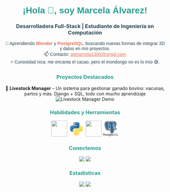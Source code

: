 <h1 align="center" style="color:#2a9d8f; font-family: 'Arial', sans-serif;">¡Hola 👋, soy Marcela Álvarez!</h1>
<h3 align="center" style="color:#264653;">Desarrolladora Full-Stack | Estudiante de Ingeniería en Computación</h3>

<p align="center" style="color:#264653; font-family: 'Arial', sans-serif;">
  🌱 Aprendiendo <strong style="color:#e76f51;">Blender</strong> y <strong style="color:#e76f51;">PostgreSQL</strong>, buscando nuevas formas de integrar 3D y datos en mis proyectos.<br>
  📫 Contacto: <a href="mailto:agmarcela1306@gmail.com" style="color:#e76f51;">agmarcela1306@gmail.com</a><br>
  ⚡ Curiosidad nica: me encanta el cacao, pero el mondongo no es lo mío 😅.
</p>

<h3 align="center" style="color:#2a9d8f;">Proyectos Destacados</h3>
<p align="center">
  🚜 <strong>Livestock Manager</strong> – Un sistema para gestionar ganado bovino: vacunas, partos y más. Django + SQL, todo con mucho aprendizaje<br>
  <img src="https://media.giphy.com/media/l0MYt5jPR6QX5pnqM/giphy.gif" alt="Livestock Manager Demo" width="300"/>
</p>

<h3 align="center" style="color:#2a9d8f;">Habilidades y Herramientas</h3>
<p align="center">
  <a href="#"><img src="https://cdn.worldvectorlogo.com/logos/django.svg" width="50" height="50"/></a>
  <a href="#"><img src="https://raw.githubusercontent.com/devicons/devicon/master/icons/python/python-original.svg" width="50" height="50"/></a>
  <a href="#"><img src="https://upload.wikimedia.org/wikipedia/commons/1/1b/Blender_logo_no_text.svg" width="50" height="50"/></a>
  <a href="#"><img src="https://raw.githubusercontent.com/devicons/devicon/master/icons/postgresql/postgresql-original-wordmark.svg" width="50" height="50"/></a>
</p>

<h3 align="center" style="color:#2a9d8f;">Conectemos</h3>
<p align="center">
  <a href="https://linkedin.com/in/marcela-álvarez-663ba9231"><img src="https://raw.githubusercontent.com/rahuldkjain/github-profile-readme-generator/master/src/images/icons/Social/linked-in-alt.svg" width="40"/></a>
  <a href="https://instagram.com/marcelaalvarez6702"><img src="https://raw.githubusercontent.com/rahuldkjain/github-profile-readme-generator/master/src/images/icons/Social/instagram.svg" width="40"/></a>
</p>

<h3 align="center" style="color:#2a9d8f;">Estadísticas</h3>
<p align="center">
  <img src="https://github-readme-stats.vercel.app/api/top-langs/?username=marcela1306&layout=compact" />
  <img src="https://github-readme-stats.vercel.app/api?username=marcela1306&show_icons=true" />
</p>
